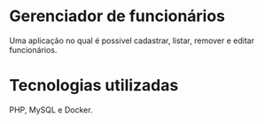 # Gerenciador de funcionários
Uma aplicação no qual é possivel cadastrar, listar, remover e editar funcionários.

# Tecnologias utilizadas
PHP, MySQL e Docker.
